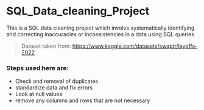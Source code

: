 # SQL_Data_cleaning_Project
This is a SQL data cleaning project which involvs systematically identifying and correcting inaccuracies or inconsistencies in a data using SQL queries

> Dataset taken from: https://www.kaggle.com/datasets/swaptr/layoffs-2022

### Steps used here are:
* Check and removal of duplicates
* standardize data and fix errors
* Look at null values
* remove any columns and rows that are not necessary
